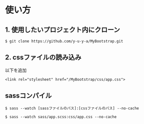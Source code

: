 # 使い方

## 1. 使用したいプロジェクト内にクローン
```
$ git clone https://github.com/y-u-y-a/MyBootstrap.git
```
## 2. cssファイルの読み込み
以下を追加
```:html
<link rel="stylesheet" href="/MyBootstrap/css/app.css">
```

## sassコンパイル
```
$ sass --watch [sassファイルのパス]:[cssファイルのパス] --no-cache
```
```
$ sass --watch sass/app.scss:css/app.css --no-cache
```
